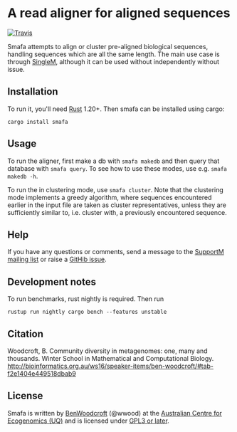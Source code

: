 # A read aligner for aligned sequences

[![Travis](https://img.shields.io/travis/wwood/smafa.svg?style=flat-square)](https://travis-ci.org/wwood/smafa)

Smafa attempts to align or cluster pre-aligned biological sequences, handling
sequences which are all the same length. The main use case is through
[SingleM](https://github.com/wwood/singlem), although it can be used without
independently without issue.

## Installation

To run it, you'll need [Rust](http://rust-lang.org/) 1.20+. Then smafa can be
installed using cargo:

```
cargo install smafa
```

## Usage

To run the aligner, first make a db with `smafa makedb` and then query that
database with `smafa query`. To see how to use these modes, use e.g. `smafa
makedb -h`.

To run the in clustering mode, use `smafa cluster`. Note that the clustering
mode implements a greedy algorithm, where sequences encountered earlier in the
input file are taken as cluster representatives, unless they are sufficiently
similar to, i.e. cluster with, a previously encountered sequence.

## Help
If you have any questions or comments, send a message to the 
[SupportM mailing list](https://groups.google.com/forum/?utm_medium=email&utm_source=footer#!forum/supportm)
or raise a [GitHib issue](https://github.com/wwood/smafa/issues).

## Development notes
To run benchmarks, rust nightly is required. Then run
```
rustup run nightly cargo bench --features unstable
```

## Citation
Woodcroft, B. Community diversity in metagenomes: one, many and thousands.
Winter School in Mathematical and Computational Biology.
http://bioinformatics.org.au/ws16/speaker-items/ben-woodcroft/#tab-f2e1404e449518dbab9

## License
Smafa is written by [BenWoodcroft](http://ecogenomic.org/personnel/dr-ben-woodcroft)
(@wwood) at the [Australian Centre for Ecogenomics (UQ)](http://ecogenomic.org/)
and is licensed under [GPL3 or later](https://gnu.org/licenses/gpl.html).
